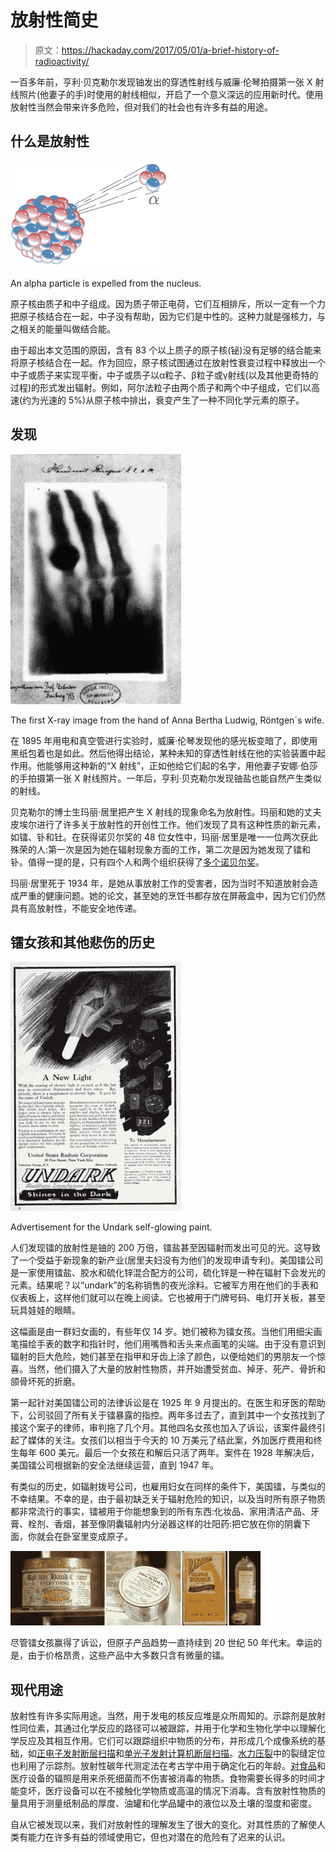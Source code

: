 # 放射性简史

> 原文：<https://hackaday.com/2017/05/01/a-brief-history-of-radioactivity/>

一百多年前，亨利·贝克勒尔发现铀发出的穿透性射线与威廉·伦琴拍摄第一张 X 射线照片(他妻子的手)时使用的射线相似，开启了一个意义深远的应用新时代。使用放射性当然会带来许多危险，但对我们的社会也有许多有益的用途。

## 什么是放射性

![](img/d14b2cf4dad287f327474bde226eddb7.png)

An alpha particle is expelled from the nucleus.

原子核由质子和中子组成。因为质子带正电荷，它们互相排斥，所以一定有一个力把原子核结合在一起，中子没有帮助，因为它们是中性的。这种力就是强核力，与之相关的能量叫做结合能。

由于超出本文范围的原因，含有 83 个以上质子的原子核(铋)没有足够的结合能来将原子核结合在一起。作为回应，原子核试图通过在放射性衰变过程中释放出一个中子或质子来实现平衡，中子或质子以α粒子、β粒子或γ射线(以及其他更奇特的过程)的形式发出辐射。例如，阿尔法粒子由两个质子和两个中子组成，它们以高速(约为光速的 5%)从原子核中排出，衰变产生了一种不同化学元素的原子。

## 发现

![](img/e50809d61506e35f39814d2709b947ac.png)

The first X-ray image from the hand of Anna Bertha Ludwig, Röntgen´s wife.

在 1895 年用电和真空管进行实验时，威廉·伦琴发现他的感光板变暗了，即使用黑纸包着也是如此。然后他得出结论，某种未知的穿透性射线在他的实验装置中起作用。他能够用这种新的“X 射线”，正如他给它们起的名字，用他妻子安娜·伯莎的手拍摄第一张 X 射线照片。一年后，亨利·贝克勒尔发现铀盐也能自然产生类似的射线。

贝克勒尔的博士生玛丽·居里把产生 X 射线的现象命名为放射性。玛丽和她的丈夫皮埃尔进行了许多关于放射性的开创性工作。他们发现了具有这种性质的新元素，如镭、钋和钍。在获得诺贝尔奖的 48 位女性中，玛丽·居里是唯一一位两次获此殊荣的人:第一次是因为她在辐射现象方面的工作，第二次是因为她发现了镭和钋。值得一提的是，只有四个人和两个组织获得了[多个诺贝尔奖](https://en.wikipedia.org/wiki/Category:Nobel_laureates_with_multiple_Nobel_awards)。

玛丽·居里死于 1934 年，是她从事放射工作的受害者，因为当时不知道放射会造成严重的健康问题。她的论文，甚至她的烹饪书都存放在屏蔽盒中，因为它们仍然具有高放射性，不能安全地传递。

## 镭女孩和其他悲伤的历史

![](img/d1546e0858bdf27648f1d67541b77dfb.png)

Advertisement for the Undark self-glowing paint.

人们发现镭的放射性是铀的 200 万倍，镭盐甚至因辐射而发出可见的光。这导致了一个受益于新现象的新产业(居里夫妇没有为他们的发现申请专利)。美国镭公司是一家使用镭盐、胶水和硫化锌混合配方的公司，硫化锌是一种在辐射下会发光的元素。结果呢？以“undark”的名称销售的夜光涂料。它被军方用在他们的手表和仪表板上，这样他们就可以在晚上阅读。它也被用于门牌号码、电灯开关板，甚至玩具娃娃的眼睛。

这幅画是由一群妇女画的，有些年仅 14 岁。她们被称为镭女孩。当他们用细尖画笔描绘手表的数字和指针时，他们用嘴唇和舌头来点画笔的尖端。由于没有意识到辐射的巨大危险，她们甚至在指甲和牙齿上涂了颜色，以便给她们的男朋友一个惊喜。当然，他们摄入了大量的放射性物质，并开始遭受贫血、掉牙、死产、骨折和颌骨坏死的折磨。

第一起针对美国镭公司的法律诉讼是在 1925 年 9 月提出的。在医生和牙医的帮助下，公司驳回了所有关于镭暴露的指控。两年多过去了，直到其中一个女孩找到了接这个案子的律师，审判拖了几个月。其他四名女孩也加入了诉讼，该案件最终引起了媒体的关注。女孩们以相当于今天的 10 万美元了结此案，外加医疗费用和终生每年 600 美元。最后一个女孩在和解后只活了两年。案件在 1928 年解决后，美国镭公司根据新的安全法继续运营，直到 1947 年。

有类似的历史，如辐射拨号公司，也雇用妇女在同样的条件下，美国镭，与类似的不幸结果。不幸的是，由于最初缺乏关于辐射危险的知识，以及当时所有原子物质都非常流行的事实，镭被用于你能想象到的所有东西:化妆品、家用清洁产品、牙膏、栓剂、香烟，甚至像阴囊辐射内分泌器这样的壮阳药:把它放在你的阴囊下面，你就会在卧室里变成原子。

![](img/553f1a52a241b2b67b42456e524c8b74.png)

尽管镭女孩赢得了诉讼，但原子产品趋势一直持续到 20 世纪 50 年代末。幸运的是，由于价格昂贵，这些产品中大多数只含有微量的镭。

## 现代用途

放射性有许多实际用途。当然，用于发电的核反应堆是众所周知的。示踪剂是放射性同位素，其通过化学反应的路径可以被跟踪，并用于化学和生物化学中以理解化学反应及其相互作用。它们可以跟踪组织中物质的分布，并形成几个成像系统的基础，如[正电子发射断层扫描](https://en.wikipedia.org/wiki/Positron_emission_tomography)和[单光子发射计算机断层扫描](https://en.wikipedia.org/wiki/Single-photon_emission_computed_tomography)。[水力压裂](https://en.wikipedia.org/wiki/Hydraulic_fracturing)中的裂缝定位也利用了示踪剂。放射性碳年代测定法在考古学中用于确定化石的年龄。[对食品](https://en.wikipedia.org/wiki/Food_irradiation)和医疗设备的辐照是用来杀死细菌而不伤害被消毒的物质。食物需要长得多的时间才能变坏，医疗设备可以在不接触化学物质或高温的情况下消毒。含有放射性物质的量具用于测量纸制品的厚度、油罐和化学品罐中的液位以及土壤的湿度和密度。

自从它被发现以来，我们对放射性的理解发生了很大的变化。对其性质的了解使人类有能力在许多有益的领域使用它，但也对潜在的危险有了迟来的认识。